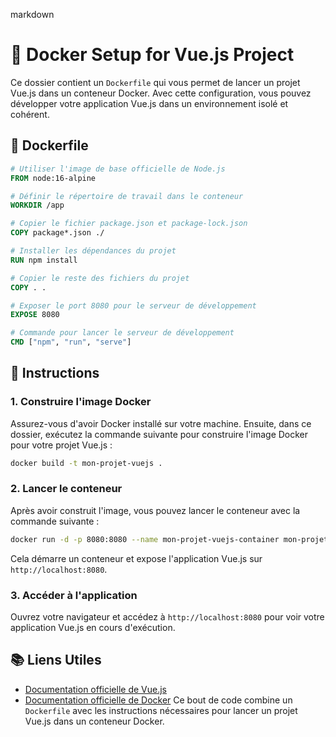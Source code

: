 markdown
# 🚀 Docker Setup for Vue.js Project

Ce dossier contient un `Dockerfile` qui vous permet de lancer un projet Vue.js dans un conteneur Docker. Avec cette configuration, vous pouvez développer votre application Vue.js dans un environnement isolé et cohérent.

## 📝 Dockerfile

```Dockerfile
# Utiliser l'image de base officielle de Node.js
FROM node:16-alpine

# Définir le répertoire de travail dans le conteneur
WORKDIR /app

# Copier le fichier package.json et package-lock.json
COPY package*.json ./

# Installer les dépendances du projet
RUN npm install

# Copier le reste des fichiers du projet
COPY . .

# Exposer le port 8080 pour le serveur de développement
EXPOSE 8080

# Commande pour lancer le serveur de développement
CMD ["npm", "run", "serve"]
```

## 🚀 Instructions

### 1. Construire l'image Docker
Assurez-vous d'avoir Docker installé sur votre machine. Ensuite, dans ce dossier, exécutez la commande suivante pour construire l'image Docker pour votre projet Vue.js :

```bash
docker build -t mon-projet-vuejs .
```

### 2. Lancer le conteneur
Après avoir construit l'image, vous pouvez lancer le conteneur avec la commande suivante :

```bash
docker run -d -p 8080:8080 --name mon-projet-vuejs-container mon-projet-vuejs
```

Cela démarre un conteneur et expose l'application Vue.js sur `http://localhost:8080`.

### 3. Accéder à l'application
Ouvrez votre navigateur et accédez à `http://localhost:8080` pour voir votre application Vue.js en cours d'exécution.

## 📚 Liens Utiles

- [Documentation officielle de Vue.js](https://vuejs.org/v2/guide/)
- [Documentation officielle de Docker](https://docs.docker.com/)
Ce bout de code combine un `Dockerfile` avec les instructions nécessaires pour lancer un projet Vue.js dans un conteneur Docker.
